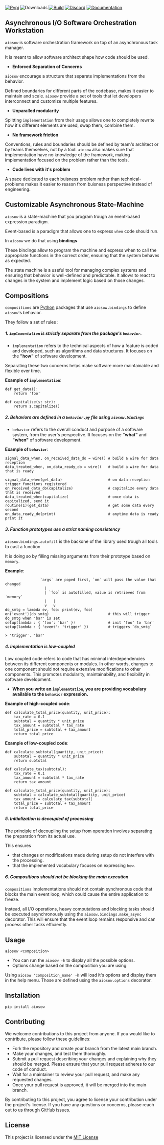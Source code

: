 [![Pypi](https://img.shields.io/pypi/v/aiosow?color=white&style=for-the-badge&logo=pypi&logoColor=white)](https://pypi.org/project/aiosow/)
![Downloads](https://img.shields.io/pypi/dd/aiosow?style=for-the-badge)
[![Build](https://img.shields.io/github/actions/workflow/status/exorde-labs/aiosow/test.yml?style=for-the-badge)](https://github.com/exorde-labs/aiosow) 
[![Discord](https://img.shields.io/discord/1085963894641664203?label=Discord%20&style=for-the-badge&logo=discord&logoColor=white&color=white)](https://discord.gg/XNbmN9zumv)
[![Documentation](https://img.shields.io/badge/-documentation-white?style=for-the-badge)](https://exorde-labs.github.io/aiosow)

## **A**synchronous **I**/**O** **S**oftware **O**rchestration **W**orkstation

`aiosow` is software orchestration framework on top of an asynchronous task manager.

It is meant to allow software architect shape how code should be used.

- **Enforced Separation of Concerns** 

`aiosow` encourage a structure that separate implementations from the behavior.

Defined boundaries for different parts of the codebase, makes it easier to maintain and scale.
`aiosow` provide a set of tools that let developers interconnect and customize multiple features.

- **Unparalled modularity**

Splitting `implementation` from their usage allows one to completely rewrite how it's different
elements are used, swap them, combine them.

- **No framework friction**

Conventions, rules and boundaries should be defined by team's architect or by teams themselves, not
by a tool. `aiosow` also makes sure that implementation have no knowledge of the framework, making
implementation focused on the problem rather than the tools.

- **Code lives with it's problem**

A space dedicated to each buisness problem rather than technical-problems makes it easier to reason
from buisness perspective instead of engineering.

## Customizable Asynchronous State-Machine
`aiosow` is a state-machine that you program trough an event-based expression paradigm.

Event-based is a paradigm that allows one to express `when` code should run.

In `aiosow` we do that using **bindings**

These bindings allow to program the machine and express when to call the appropriate functions in the correct order, ensuring that the system behaves as expected.

The state machine is a useful tool for managing complex systems and ensuring that behavior is well-defined and predictable.
It allows to react to changes in the system and implement logic based on those changes.


## Compositions

`compositions` are [Python](https://www.python.org/) packages that use `aiosow.bindings` to define `aiosow`'s behavior. 

They follow a set of rules :

##### 1. **`implementation` is strictly separate from the package's `behavior`.**
- `implementation` refers to the technical aspects of how a feature is coded and developed, such as algorithms and data structures. It focuses on the **"how"** of software development. 

Separating these two concerns helps make software more maintainable and flexible over time.

**Example of `implementation`**:
```
def get_data():
    return 'foo'

def capitalize(s: str):
    return s.capitalize()
```
##### 2. **Behaviors are defined in a `behavior.py` file using `aiosow.bindings`**
- `behavior` refers to the overall conduct and purpose of a software system, from the user's perspective. It focuses on the **"what"** and **"when"** of software development.

**Example of `behavior`**:
```
signal_data_when, on_received_data_do = wire() # build a wire for data reception
data_treated_when, on_data_ready_do = wire()   # build a wire for data that is ready

signal_data_when(get_data)                     # on data reception trigger functions registered
on_received_data_do(capitalize)                # capitalize every data that is received
data_treated_when(capitalize)                  # once data is capitalized, send it
routine(1)(get_data)                           # get some data every second
on_data_ready_do(print)                        # anytime data is ready print it
```

##### 3. **Function prototypes use a strict naming consistency**
`aiosow.bindings.autofill` is the backone of the library used trough all tools to cast a function.

It is doing so by filling missing arguments from their prototype based on `memory`.

**Example**:
```
                `args` are poped first, `on` will pass the value that changed
                  |
                  | `foo` is autofilled, value is retrieved from `memory`
                  |   |
                  v   v
do_smtg = lambda ev, foo: print(ev, foo)
on('event')(do_smtg)                           # this will trigger do_smtg when 'bar' is set
setup(lambda : { 'foo': 'bar' })               # init 'foo' to 'bar'
setup(lambda : { 'event': 'trigger' })         # triggers `do_smtg`

> 'trigger', 'bar'

```
##### 4. **Implementation is low-coupled**
Low coupled code refers to code that has minimal interdependencies between its different components or modules. In other words, changes to one component should not require extensive modifications to other components. This promotes modularity, maintainability, and flexibility in software development.

- **When you write an `implementation`, you are providing vocabulary available to the `behavior` expression.**

**Example of high-coupled code**:
```
def calculate_total_price(quantity, unit_price):
    tax_rate = 0.1
    subtotal = quantity * unit_price
    tax_amount = subtotal * tax_rate
    total_price = subtotal + tax_amount
    return total_price
```

**Example of low-coupled code**:
```
def calculate_subtotal(quantity, unit_price):
    subtotal = quantity * unit_price
    return subtotal

def calculate_tax(subtotal):
    tax_rate = 0.1
    tax_amount = subtotal * tax_rate
    return tax_amount

def calculate_total_price(quantity, unit_price):
    subtotal = calculate_subtotal(quantity, unit_price)
    tax_amount = calculate_tax(subtotal)
    total_price = subtotal + tax_amount
    return total_price
```
##### 5. **Initialization is decoupled of processing**

The principle of decoupling the setup from operation involves separating the preparation from its actual use. 

This ensures

- that changes or modifications made during setup do not interfere with the processing. 
- that the implemented vocabulary focuses on expressing `how`. 

##### 6. **Compositions should not be blocking the main execution**

`compositions` implementations should not contain synchronous code that blocks the main event loop, which could cause the entire application to freeze.

Instead, all I/O operations, heavy computations and blocking tasks should be executed asynchronously using the `aiosow.bindings.make_async` decorator. This will ensure that the event loop remains responsive and can process other tasks efficiently.


## Usage

```
aiosow <composition>
```

- You can run the `aiosow -h` to display all the possible options.
- Options change based on the composition you are using

Using `aiosow 'composition_name' -h` will load it's options and display them in 
the help menu. Those are defined using the `aiosow.options` decorator.

## Installation

```
pip install aiosow
```

## Contributing

We welcome contributions to this project from anyone. If you would like to contribute, please follow these guidelines:

- Fork the repository and create your branch from the latest main branch.
- Make your changes, and test them thoroughly.
- Submit a pull request describing your changes and explaining why they should be merged. Please ensure that your pull request adheres to our code of conduct.
- Wait for a maintainer to review your pull request, and make any requested changes.
- Once your pull request is approved, it will be merged into the main branch.

By contributing to this project, you agree to license your contribution under the project's license. If you have any questions or concerns, please reach out to us through GitHub issues.

## License

This project is licensed under the [MIT License](https://opensource.org/license/mit/)
